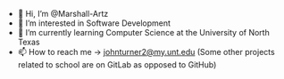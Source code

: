 - 👋 Hi, I’m @Marshall-Artz
- 👀 I’m interested in Software Development
- 🌱 I’m currently learning Computer Science at the University of North Texas
- 📫 How to reach me -> johnturner2@my.unt.edu
(Some other projects related to school are on GitLab as opposed to GitHub)
